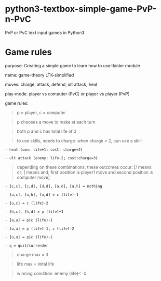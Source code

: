 # python3-textbox-simple-game-PvP-n-PvC
PvP or PvC text input games in Python3

# Game rules
purpose: Creating a simple game to learn how to use tkinter module

name: game-theory LTK-simplified

moves: charge, attack, defend, ult attack, heal

play-mode: player vs computer (PvC) or player vs player (PvP)

game rules: 
> p = player, c = computer

> p chooses a move to make at each turn

> both p and c has total life of 3

> to use skills, needs to charge. when charge = 2, can use a skill:
	
	- heal (own: life+1; cost: charge=2)
	
	- ult attack (enemy: life-2; cost:charge=3)

> depending on these combinations, these outcomes occur:
	[/ means or;  | means and; first position is player1 move and second position is computer move]
	
	- [c,c], [c,d], [d,d], [a,d], [a,h] = nothing
	
	- [a,c], [u,h], [u,d] = c (life)-1
	
	- [u,c] = c (life)-2
	
	- [h,c], [h,d] = p (life)+1
	
	- [a,a] = p|c (life)-1
	
	- [u,a] = p (life)-1, c (life)-2
	
	- [u,u] = p|c (life)-2
   
   	- q = quit/surrender
	
> charge max = 3

> life max = inital life

> winning condition: enemy (life)<=0
